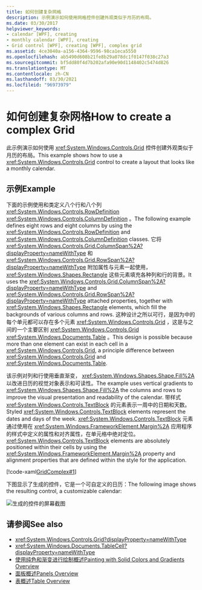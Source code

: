 ```yaml
---
title: 如何创建复杂网格
description: 示例演示如何使用网格控件创建外观类似于月历的布局。
ms.date: 03/30/2017
helpviewer_keywords:
- calendar [WPF], creating
- monthly calendar [WPF], creating
- Grid control [WPF], creating [WPF], complex grid
ms.assetid: 4ce3040a-a156-4364-9596-98ca1eca5550
ms.openlocfilehash: ab5490d608b21fe8b29a078dc1f0147f038c27a3
ms.sourcegitcommit: bf5dd80f4d7b202afa90e90d1148402c5474d826
ms.translationtype: MT
ms.contentlocale: zh-CN
ms.lasthandoff: 03/30/2021
ms.locfileid: "96973979"
---
```

# <a name="how-to-create-a-complex-grid"></a><span data-ttu-id="843ef-103">如何创建复杂网格</span><span class="sxs-lookup"><span data-stu-id="843ef-103">How to create a complex Grid</span></span>

<span data-ttu-id="843ef-104">此示例演示如何使用 <xref:System.Windows.Controls.Grid> 控件创建外观类似于月历的布局。</span><span class="sxs-lookup"><span data-stu-id="843ef-104">This example shows how to use a <xref:System.Windows.Controls.Grid> control to create a layout that looks like a monthly calendar.</span></span>

## <a name="example"></a><span data-ttu-id="843ef-105">示例</span><span class="sxs-lookup"><span data-stu-id="843ef-105">Example</span></span>

<span data-ttu-id="843ef-106">下面的示例使用和类定义八个行和八个列 <xref:System.Windows.Controls.RowDefinition> <xref:System.Windows.Controls.ColumnDefinition> 。</span><span class="sxs-lookup"><span data-stu-id="843ef-106">The following example defines eight rows and eight columns by using the <xref:System.Windows.Controls.RowDefinition> and <xref:System.Windows.Controls.ColumnDefinition> classes.</span></span> <span data-ttu-id="843ef-107">它将 <xref:System.Windows.Controls.Grid.ColumnSpan%2A?displayProperty=nameWithType> 和 <xref:System.Windows.Controls.Grid.RowSpan%2A?displayProperty=nameWithType> 附加属性与元素一起使用， <xref:System.Windows.Shapes.Rectangle> 这些元素填充各种列和行的背景。</span><span class="sxs-lookup"><span data-stu-id="843ef-107">It uses the <xref:System.Windows.Controls.Grid.ColumnSpan%2A?displayProperty=nameWithType> and <xref:System.Windows.Controls.Grid.RowSpan%2A?displayProperty=nameWithType> attached properties, together with <xref:System.Windows.Shapes.Rectangle> elements, which fill the backgrounds of various columns and rows.</span></span> <span data-ttu-id="843ef-108">这种设计之所以可行，是因为中的每个单元都可以存在多个元素 <xref:System.Windows.Controls.Grid> ，这是与之间的一个主要区别 <xref:System.Windows.Controls.Grid> <xref:System.Windows.Documents.Table> 。</span><span class="sxs-lookup"><span data-stu-id="843ef-108">This design is possible because more than one element can exist in each cell in a <xref:System.Windows.Controls.Grid>, a principle difference between <xref:System.Windows.Controls.Grid> and <xref:System.Windows.Documents.Table>.</span></span>

<span data-ttu-id="843ef-109">该示例对列和行使用垂直渐变， <xref:System.Windows.Shapes.Shape.Fill%2A> 以改进日历的视觉对象表示和可读性。</span><span class="sxs-lookup"><span data-stu-id="843ef-109">The example uses vertical gradients to <xref:System.Windows.Shapes.Shape.Fill%2A> the columns and rows to improve the visual presentation and readability of the calendar.</span></span> <span data-ttu-id="843ef-110">带样式 <xref:System.Windows.Controls.TextBlock> 的元素表示一周中的日期和天数。</span><span class="sxs-lookup"><span data-stu-id="843ef-110">Styled <xref:System.Windows.Controls.TextBlock> elements represent the dates and days of the week.</span></span> <span data-ttu-id="843ef-111"><xref:System.Windows.Controls.TextBlock> 元素通过使用在 <xref:System.Windows.FrameworkElement.Margin%2A> 应用程序的样式中定义的属性和对齐属性，在单元格中绝对定位。</span><span class="sxs-lookup"><span data-stu-id="843ef-111"><xref:System.Windows.Controls.TextBlock> elements are absolutely positioned within their cells by using the <xref:System.Windows.FrameworkElement.Margin%2A> property and alignment properties that are defined within the style for the application.</span></span>

[!code-xaml[GridComplex#1](~/samples/snippets/csharp/VS_Snippets_Wpf/GridComplex/CS/default.xaml#1)]

<span data-ttu-id="843ef-112">下图显示了生成的控件，它是一个可自定义的日历：</span><span class="sxs-lookup"><span data-stu-id="843ef-112">The following image shows the resulting control, a customizable calendar:</span></span>

![生成的控件的屏幕截图](././media/how-to-create-a-complex-grid/wpf-manual-calendar.png)

## <a name="see-also"></a><span data-ttu-id="843ef-114">请参阅</span><span class="sxs-lookup"><span data-stu-id="843ef-114">See also</span></span>

- <xref:System.Windows.Controls.Grid?displayProperty=nameWithType>
- <xref:System.Windows.Documents.TableCell?displayProperty=nameWithType>
- [<span data-ttu-id="843ef-115">使用纯色和渐变进行绘制概述</span><span class="sxs-lookup"><span data-stu-id="843ef-115">Painting with Solid Colors and Gradients Overview</span></span>](../graphics-multimedia/painting-with-solid-colors-and-gradients-overview.md)
- [<span data-ttu-id="843ef-116">面板概述</span><span class="sxs-lookup"><span data-stu-id="843ef-116">Panels Overview</span></span>](panels-overview.md)
- [<span data-ttu-id="843ef-117">表概述</span><span class="sxs-lookup"><span data-stu-id="843ef-117">Table Overview</span></span>](../advanced/table-overview.md)
